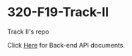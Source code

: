 # 320-F19-Track-II
Track II's repo

Click [Here](https://github.com/david-fisher/320-F19-Track-II/tree/master/Lambda) for Back-end API documents.
